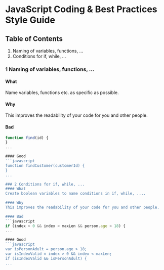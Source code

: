 # JavaScript Coding & Best Practices Style Guide


## Table of Contents

  1. Naming of variables, functions, ...
  2. Conditions for if, while, ...

### 1 Naming of variables, functions, ...
  #### What
  Name variables, functions etc. as specific as possible.
  
  #### Why
  This improves the readability of your code for you and other people.

  #### Bad
  ```javascript
  function find(id) {
  }
  ...
  
  #### Good
  ```javascript
  function findCustomer(customerId) {
  }
  ...

### 2 Conditions for if, while, ...
  #### What
  Create boolean variables to name conditions in if, while, ....
  
  #### Why
  This improves the readability of your code for you and other people.

  #### Bad
  ```javascript
  if (index > 0 && index < maxLen && person.age > 18) {
  ...
  
  #### Good
  ```javascript
  var isPersonAdult = person.age > 18;
  var isIndexValid = index > 0 && index < maxLen;
  if (isIndexValid && isPersonAdult) {
  ...
